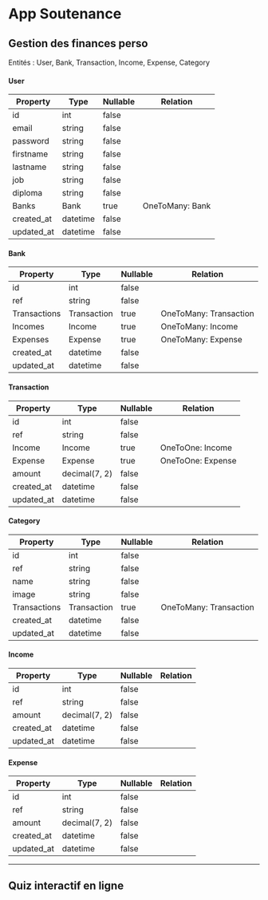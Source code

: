 # App Soutenance


## Gestion des finances perso

Entités : User, Bank, Transaction, Income, Expense, Category

#### User
| Property | Type | Nullable | Relation |
|----------|------|----------|----------|
| id | int | false | |
|email | string | false | |
| password | string | false | |
| firstname | string | false | |
| lastname | string | false | |
| job | string | false | |
| diploma | string | false | |
| Banks | Bank | true | OneToMany: Bank |
| created_at | datetime | false | |
| updated_at | datetime | false | |

#### Bank
| Property | Type | Nullable | Relation |
|----------|------|----------|----------|
| id | int | false | |
| ref | string | false | |
| Transactions | Transaction | true | OneToMany: Transaction |
| Incomes | Income | true | OneToMany: Income |
| Expenses | Expense | true | OneToMany: Expense |
| created_at | datetime | false | |
| updated_at | datetime | false | |

#### Transaction
| Property | Type | Nullable | Relation |
|----------|------|----------|----------|
| id | int | false | |
| ref | string | false | |
| Income | Income | true | OneToOne: Income |
| Expense | Expense | true | OneToOne: Expense |
| amount | decimal(7, 2) | false | |
| created_at | datetime | false | |
| updated_at | datetime | false | |


#### Category
| Property | Type | Nullable | Relation |
|----------|------|----------|----------|
| id | int | false | |
| ref | string | false | |
| name | string | false | |
| image | string | false | |
| Transactions | Transaction | true | OneToMany: Transaction |
| created_at | datetime | false | |
| updated_at | datetime | false | |

#### Income
| Property | Type | Nullable | Relation |
|----------|------|----------|----------|
| id | int | false | |
| ref | string | false | |
| amount | decimal(7, 2) | false | |
| created_at | datetime | false | |
| updated_at | datetime | false | |

#### Expense
| Property | Type | Nullable | Relation |
|----------|------|----------|----------|
| id | int | false | |
| ref | string | false | |
| amount | decimal(7, 2) | false | |
| created_at | datetime | false | |
| updated_at | datetime | false | |

---

## Quiz interactif en ligne
